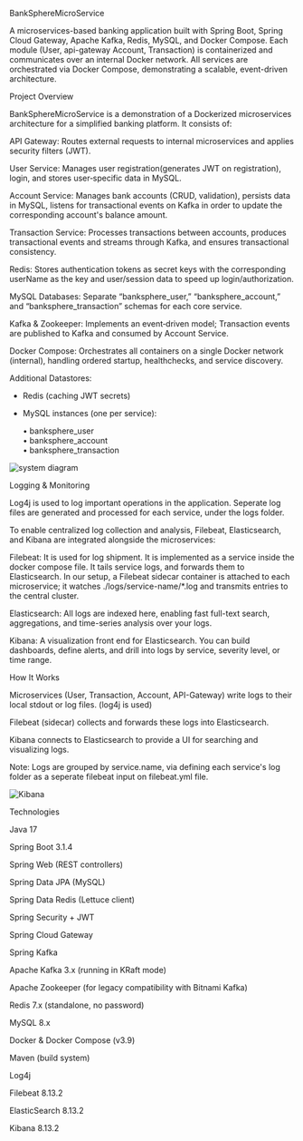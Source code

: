 

BankSphereMicroService


A microservices-based banking application built with Spring Boot, Spring Cloud Gateway, Apache Kafka, Redis, MySQL, and Docker Compose. Each module (User, api-gateway Account, Transaction) is containerized and communicates over an internal Docker network. All services are orchestrated via Docker Compose, demonstrating a scalable, event-driven architecture.

Project Overview

BankSphereMicroService is a demonstration of a Dockerized microservices architecture for a simplified banking platform. It consists of:

  API Gateway: Routes external requests to internal microservices and applies security filters (JWT).

  User Service: Manages user registration(generates JWT on registration), login, and stores user‐specific data in MySQL.

  Account Service: Manages bank accounts (CRUD, validation), persists data in MySQL, listens for transactional events on Kafka in order to update the corresponding account's balance amount.

  Transaction Service: Processes transactions between accounts, produces transactional events and streams through Kafka, and ensures transactional consistency.

  Redis: Stores authentication tokens as secret keys with the corresponding userName as the key and user/session data to speed up login/authorization.

  MySQL Databases: Separate “banksphere_user,” “banksphere_account,” and “banksphere_transaction” schemas for each core service.

  Kafka & Zookeeper: Implements an event‐driven model; Transaction events are published to Kafka and consumed by Account Service.

  Docker Compose: Orchestrates all containers on a single Docker network (internal), handling ordered startup, healthchecks, and service discovery.

  Additional Datastores:
 - Redis (caching JWT secrets)
 - MySQL instances (one per service):

   • banksphere_user  
    • banksphere_account  
    • banksphere_transaction

  ![system diagram](https://github.com/user-attachments/assets/fc4032be-5671-4392-acec-8aff0aaaa118)


Logging & Monitoring

  Log4j is used to log important operations in the application. Seperate log files are generated and processed for each service, under the logs folder.

  To enable centralized log collection and analysis, Filebeat, Elasticsearch, and Kibana are integrated alongside the microservices:

  Filebeat: It is used for log shipment. It is implemented as a service inside the docker compose file. It tails service logs, and forwards them to Elasticsearch. In our setup, a Filebeat sidecar container is attached to each microservice; it watches ./logs/service-name/*.log and transmits entries to the central cluster.

  Elasticsearch: All logs are indexed here, enabling fast full-text search, aggregations, and time-series analysis over your logs.

  Kibana: A visualization front end for Elasticsearch. You can build dashboards, define alerts, and drill into logs by service, severity level, or time range.

How It Works

  Microservices (User, Transaction, Account, API-Gateway) write logs to their local stdout or log files. (log4j is used)

  Filebeat (sidecar) collects and forwards these logs into Elasticsearch.

  Kibana connects to Elasticsearch to provide a UI for searching and visualizing logs. 
  
  Note: Logs are grouped by service.name, via defining each service's log folder as a seperate filebeat input on filebeat.yml file.

  ![Kibana](https://github.com/user-attachments/assets/2a5b1ca4-fa8d-48cb-9488-875970c29f2e)


Technologies

  Java 17

  Spring Boot 3.1.4

  Spring Web (REST controllers)

  Spring Data JPA (MySQL)

  Spring Data Redis (Lettuce client)

  Spring Security + JWT

  Spring Cloud Gateway

  Spring Kafka

  Apache Kafka 3.x (running in KRaft mode)

  Apache Zookeeper (for legacy compatibility with Bitnami Kafka)

  Redis 7.x (standalone, no password)

  MySQL 8.x

  Docker & Docker Compose (v3.9)

  Maven (build system)

  Log4j

  Filebeat 8.13.2

  ElasticSearch 8.13.2

  Kibana 8.13.2
